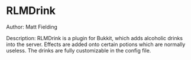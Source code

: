 RLMDrink
========
Author:
	Matt Fielding

Description:
	RLMDrink is a plugin for Bukkit, which adds alcoholic drinks into the server. Effects
	are added onto certain potions which are normally useless. The drinks are fully
	customizable in the config file.